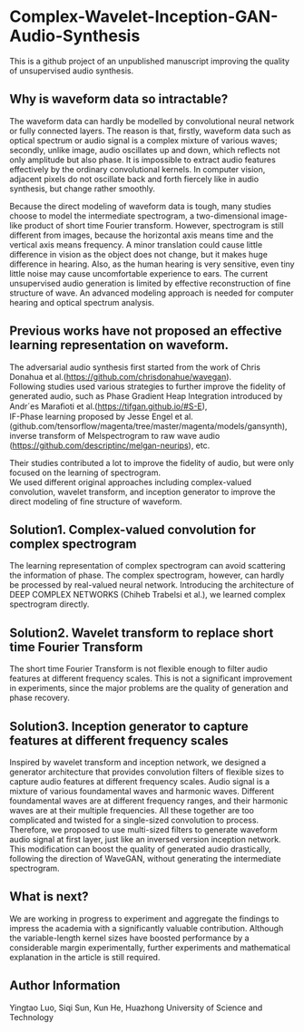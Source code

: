 # Complex-Wavelet-Inception-GAN-Audio-Synthesis
This is a github project of an unpublished manuscript improving the quality of unsupervised audio synthesis.
## Why is waveform data so intractable?
The waveform data can hardly be modelled by convolutional neural network or fully connected layers. The reason is that, firstly, waveform data such as optical spectrum or audio signal is a complex mixture of various waves; secondly, unlike image, audio oscillates up and down, which reflects not only amplitude but also phase. It is impossible to extract audio features effectively by the ordinary convolutional kernels. In computer vision, adjacent pixels do not oscillate back and forth fiercely like in audio synthesis, but change rather smoothly.  
  
Because the direct modeling of waveform data is tough, many studies choose to model the intermediate spectrogram, a two-dimensional image-like product of short time Fourier transform. However, spectrogram is still different from images, because the horizontal axis means time and the vertical axis means frequency. A minor translation could cause little difference in vision as the object does not change, but it makes huge difference in hearing. Also, as the human hearing is very sensitive, even tiny little noise may cause uncomfortable experience to ears. The current unsupervised audio generation is limited by effective reconstruction of fine structure of wave. An advanced modeling approach is needed for computer hearing and optical spectrum analysis.
## Previous works have not proposed an effective learning representation on waveform.
The adversarial audio synthesis first started from the work of Chris Donahua et al.(https://github.com/chrisdonahue/wavegan).  
Following studies used various strategies to further improve the fidelity of generated audio, such as Phase Gradient Heap Integration introduced by  
Andr´es Maraﬁoti et al.(https://tifgan.github.io/#S-E),  
IF-Phase learning proposed by Jesse Engel et al.(github.com/tensorflow/magenta/tree/master/magenta/models/gansynth),  
inverse transform of Melspectrogram to raw wave audio (https://github.com/descriptinc/melgan-neurips), etc.   
  
Their studies contributed a lot to improve the fidelity of audio, but were only focused on the learning of spectrogram.  
We used different original approaches including complex-valued convolution, wavelet transform, and inception generator to improve the direct modeling of fine structure of waveform.
## Solution1. Complex-valued convolution for complex spectrogram
The learning representation of complex spectrogram can avoid scattering the information of phase. The complex spectrogram, however, can hardly be processed by real-valued neural network. Introducing the architecture of DEEP COMPLEX NETWORKS (Chiheb Trabelsi et al.), we learned complex spectrogram directly.
## Solution2. Wavelet transform to replace short time Fourier Transform
The short time Fourier Transform is not flexible enough to filter audio features at different frequency scales. This is not a significant improvement in experiments, since the major problems are the quality of generation and phase recovery.
## Solution3. Inception generator to capture features at different frequency scales
Inspired by wavelet transform and inception network, we designed a generator architecture that provides convolution filters of flexible sizes to capture audio features at different frequency scales. Audio signal is a mixture of various foundamental waves and harmonic waves. Different foundamental waves are at different frequency ranges, and their harmonic waves are at their multiple frequencies. All these together are too complicated and twisted for a single-sized convolution to process. Therefore, we proposed to use multi-sized filters to generate waveform audio signal at first layer, just like an inversed version inception network. This modification can boost the quality of generated audio drastically, following the direction of WaveGAN, without generating the intermediate spectrogram.
## What is next?
We are working in progress to experiment and aggregate the findings to impress the academia with a significantly valuable contribution. Although the variable-length kernel sizes have boosted performance by a considerable margin experimentally, further experiments and mathematical explanation in the article is still required. 
## Author Information
Yingtao Luo, Siqi Sun, Kun He, Huazhong University of Science and Technology

